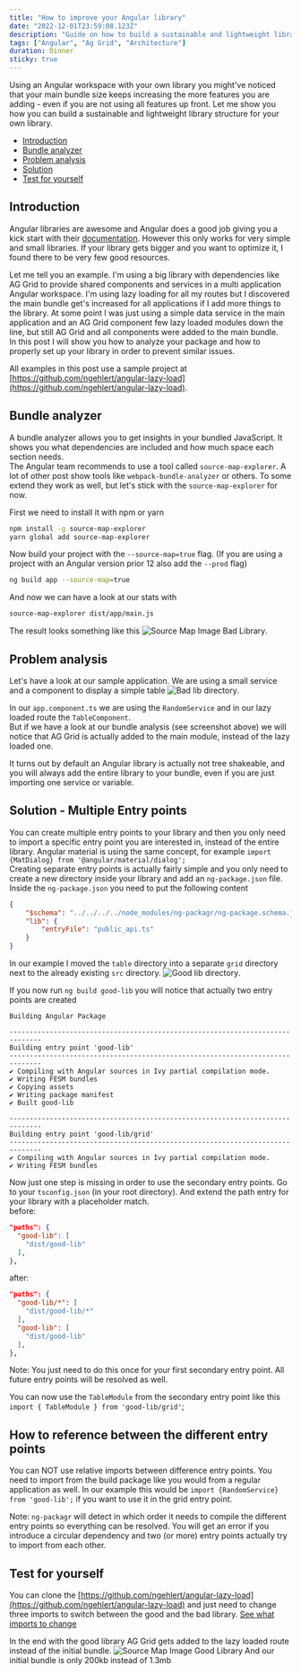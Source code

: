 ```yaml
---
title: "How to improve your Angular library"
date: "2022-12-01T23:59:08.123Z"
description: "Guide on how to build a sustainable and lightweight library structure for your own Angular library"
tags: ["Angular", "Ag Grid", "Architecture"]
duration: Dinner
sticky: true
---
```


Using an Angular workspace with your own library you might've noticed that your main bundle size keeps increasing the more features you are adding - even if you 
are not using all features up front. Let me show you how you can build a sustainable and lightweight library structure for your own library.

- [Introduction](#introduction)
- [Bundle analyzer](#bundle-analyzer)
- [Problem analysis](#problem-analysis)
- [Solution](#solution---multiple-entry-points)
- [Test for yourself](#test-for-yourself)

## Introduction
Angular libraries are awesome and Angular does a good job giving you a kick start with their [documentation](https://angular.io/guide/creating-libraries). 
However this only works for very simple and small libraries. If your library gets bigger and you want to optimize it, I found 
there to be very few good resources.  

Let me tell you an example. I'm using a big library with dependencies like AG Grid to provide shared components and services 
in a multi application Angular workspace. I'm using lazy loading for all my routes but I discovered the main bundle get's increased 
for all applications if I add more things to the library. At some point I was just using a simple data service in the main 
application and an AG Grid component few lazy loaded modules down the line, but still AG Grid and all components were added to the 
main bundle.  
In this post I will show you how to analyze your package and how to properly set up your library in order to prevent similar issues.

All examples in this post use a sample project at [https://github.com/ngehlert/angular-lazy-load](https://github.com/ngehlert/angular-lazy-load).

## Bundle analyzer
A bundle analyzer allows you to get insights in your bundled JavaScript. It shows you what dependencies are included and how much space 
each section needs.  
The Angular team recommends to use a tool called `source-map-explorer`. A lot of other post show tools like `webpack-bundle-analyzer`
or others. To some extend they work as well, but let's stick with the `source-map-explorer` for now. 

First we need to install it with npm or yarn
```bash
npm install -g source-map-explorer
yarn global add source-map-explorer
```

Now build your project with the `--source-map=true` flag. (If you are using a project with an Angular version prior 12 also add the `--prod` flag) 
```bash
ng build app --source-map=true
```
And now we can have a look at our stats with 
```bash
source-map-explorer dist/app/main.js
```
The result looks something like this ![Source Map Image Bad Library](./source-map-image-bad-lib.png). 

## Problem analysis
Let's have a look at our sample application. We are using a small service and a component to display a simple table ![Bad lib directory](./bad-lib-directory.png).

In our `app.component.ts` we are using the `RandomService` and in our lazy loaded route the `TableComponent`.  
But if we have a look at our bundle analysis (see screenshot above) we will notice that AG Grid is actually added to the main module, instead of the lazy loaded one.

It turns out by default an Angular library is actually not tree shakeable, and you will always add the entire library to your bundle, even if you are just 
importing one service or variable. 

## Solution - Multiple Entry points
You can create multiple entry points to your library and then you only need to import a specific entry point you are interested in, instead of the entire library. 
Angular material is using the same concept, for example `import {MatDialog} from '@angular/material/dialog';`  
Creating separate entry points is actually fairly simple and you only need to create a new directory inside your library and add an `ng-package.json` file. 
Inside the `ng-package.json` you need to put the following content
```json
{
    "$schema": "../../../../node_modules/ng-packagr/ng-package.schema.json",
    "lib": {
        "entryFile": "public_api.ts"
    }
}
```
In our example I moved the `table` directory into a separate `grid` directory next to the already existing `src` directory. ![Good lib directory](./good-lib-directory.png).

If you now run `ng build good-lib` you will notice that actually two entry points are created
```
Building Angular Package

------------------------------------------------------------------------------
Building entry point 'good-lib'
------------------------------------------------------------------------------
✔ Compiling with Angular sources in Ivy partial compilation mode.
✔ Writing FESM bundles
✔ Copying assets
✔ Writing package manifest
✔ Built good-lib

------------------------------------------------------------------------------
Building entry point 'good-lib/grid'
------------------------------------------------------------------------------
✔ Compiling with Angular sources in Ivy partial compilation mode.
✔ Writing FESM bundles
```
Now just one step is missing in order to use the secondary entry points. Go to your `tsconfig.json` (in your root directory). And extend the path entry for your library with a 
placeholder match.  
before:
```json
"paths": {
  "good-lib": [
    "dist/good-lib"
  ],
},
```
after:
```json
"paths": {
  "good-lib/*": [
    "dist/good-lib/*"
  ],
  "good-lib": [
    "dist/good-lib"
  ],
},
```
Note: You just need to do this once for your first secondary entry point. All future entry points will be resolved as well.

You can now use the `TableModule` from the secondary entry point like this `import { TableModule } from 'good-lib/grid'`;

## How to reference between the different entry points
You can NOT use relative imports between difference entry points. You need to import from the build package like you would from a regular application 
as well. In our example this would be `import {RandomService} from 'good-lib';` if you want to use it in the grid entry point.

Note: `ng-packagr` will detect in which order it needs to compile the different entry points so everything can be resolved. You will get an 
error if you introduce a circular dependency and two (or more) entry points actually try to import from each other.

## Test for yourself
You can clone the [https://github.com/ngehlert/angular-lazy-load](https://github.com/ngehlert/angular-lazy-load) and just need to change three imports
to switch between the good and the bad library. [See what imports to change](https://github.com/ngehlert/angular-lazy-load/commit/90995878740d9df7139beebb43bee0cd54967136) 

In the end with the good library AG Grid gets added to the lazy loaded route instead of the initial bundle.
![Source Map Image Good Library](./source-map-image-good-lib.png) And our initial bundle is only 200kb instead of 1.3mb
